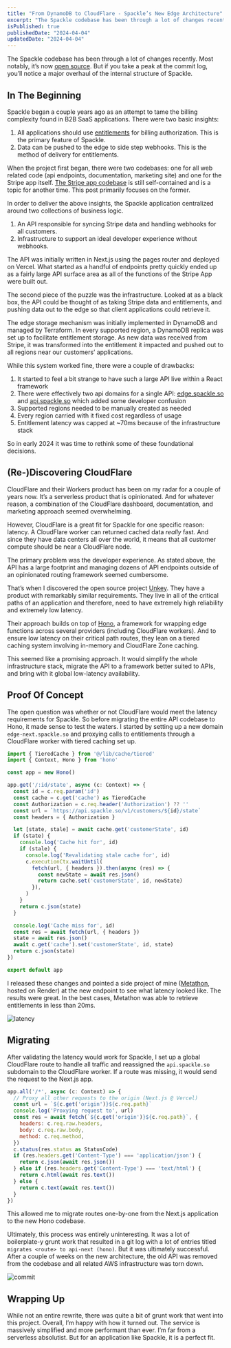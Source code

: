 ```yaml
---
title: "From DynamoDB to CloudFlare - Spackle’s New Edge Architecture"
excerpt: "The Spackle codebase has been through a lot of changes recently. Most notably, it’s now open source. But if you take a peak at the commit log, you’ll notice a major overhaul of the internal structure of Spackle."
isPublished: true
publishedDate: "2024-04-04"
updatedDate: "2024-04-04"
---
```

The Spackle codebase has been through a lot of changes recently. Most notably, it’s now [open source](https://github.com/spackleso/spackle). But if you take a peak at the commit log, you’ll notice a major overhaul of the internal structure of Spackle.

## In The Beginning

Spackle began a couple years ago as an attempt to tame the billing complexity found in B2B SaaS applications. There were two basic insights:

1. All applications should use [entitlements](https://www.spackle.so/posts/saas-entitlements-the-basics) for billing authorization. This is the primary feature of Spackle.
2. Data can be pushed to the edge to side step webhooks. This is the method of delivery for entitlements.

When the project first began, there were two codebases: one for all web related code (api endpoints, documentation, marketing site) and one for the Stripe app itself. [The Stripe app codebase](https://github.com/spackleso/spackle-stripe) is still self-contained and is a topic for another time. This post primarily focuses on the former.

In order to deliver the above insights, the Spackle application centralized around two collections of business logic.

1. An API responsible for syncing Stripe data and handling webhooks for all customers.
2. Infrastructure to support an ideal developer experience without webhooks.

The API was initially written in Next.js using the pages router and deployed on Vercel. What started as a handful of endpoints pretty quickly ended up as a fairly large API surface area as all of the functions of the Stripe App were built out.

The second piece of the puzzle was the infrastructure. Looked at as a black box, the API could be thought of as taking Stripe data and entitlements, and pushing data out to the edge so that client applications could retrieve it.

The edge storage mechanism was initially implemented in DynamoDB and managed by Terraform. In every supported region, a DynamoDB replica was set up to facilitate entitlement storage. As new data was received from Stripe, it was transformed into the entitlement it impacted and pushed out to all regions near our customers’ applications.

While this system worked fine, there were a couple of drawbacks:

1. It started to feel a bit strange to have such a large API live within a React framework
2. There were effectively two api domains for a single API: [edge.spackle.so](http://edge.spackle.so) and [api.spackle.so](http://api.spackle.so) which added some developer confusion
3. Supported regions needed to be manually created as needed
4. Every region carried with it fixed cost regardless of usage
5. Entitlement latency was capped at ~70ms because of the infrastructure stack

So in early 2024 it was time to rethink some of these foundational decisions.

## (Re-)Discovering CloudFlare

CloudFlare and their Workers product has been on my radar for a couple of years now. It’s a serverless product that is opinionated. And for whatever reason, a combination of the CloudFlare dashboard, documentation, and marketing approach seemed overwhelming.

However, CloudFlare is a great fit for Spackle for one specific reason: latency. A CloudFlare worker can returned cached data *really* fast. And since they have data centers all over the world, it means that all customer compute should be near a CloudFlare node.

The primary problem was the developer experience. As stated above, the API has a large footprint and managing dozens of API endpoints outside of an opinionated routing framework seemed cumbersome.

That’s when I discovered the open source project [Unkey](https://www.unkey.dev). They have a product with remarkably similar requirements. They live in all of the critical paths of an application and therefore, need to have extremely high reliability and extremely low latency.

Their approach builds on top of [Hono](https://hono.dev/), a framework for wrapping edge functions across several providers (including CloudFlare workers). And to ensure low latency on their critical path routes, they lean on a tiered caching system involving in-memory and CloudFlare Zone caching.

This seemed like a promising approach. It would simplify the whole infrastructure stack, migrate the API to a framework better suited to APIs, and bring with it global low-latency availability.

## Proof Of Concept

The open question was whether or not CloudFlare would meet the latency requirements for Spackle. So before migrating the entire API codebase to Hono, it made sense to test the waters. I started by setting up a new domain `edge-next.spackle.so` and proxying calls to entitlements through a CloudFlare worker with tiered caching set up.

```jsx
import { TieredCache } from '@/lib/cache/tiered'
import { Context, Hono } from 'hono'

const app = new Hono()

app.get('/:id/state', async (c: Context) => {
  const id = c.req.param('id')
  const cache = c.get('cache') as TieredCache
  const Authorization = c.req.header('Authorization') ?? ''
  const url = `https://api.spackle.so/v1/customers/${id}/state`
  const headers = { Authorization }

  let [state, stale] = await cache.get('customerState', id)
  if (state) {
    console.log('Cache hit for', id)
    if (stale) {
      console.log('Revalidating stale cache for', id)
      c.executionCtx.waitUntil(
        fetch(url, { headers }).then(async (res) => {
          const newState = await res.json()
          return cache.set('customerState', id, newState)
        }),
      )
    }
    return c.json(state)
  }

  console.log('Cache miss for', id)
  const res = await fetch(url, { headers })
  state = await res.json()
  await c.get('cache').set('customerState', id, state)
  return c.json(state)
})

export default app
```

I released these changes and pointed a side project of mine ([Metathon](https://www.metathon.com), hosted on Render) at the new endpoint to see what latency looked like. The results were great. In the best cases, Metathon was able to retrieve entitlements in less than 20ms.

![latency](/posts/from-dynamodb-to-cloudflare/latency.png)

## Migrating

After validating the latency would work for Spackle, I set up a global CloudFlare route to handle all traffic and reassigned the `api.spackle.so` subdomain to the CloudFlare worker. If a route was missing, it would send the request to the Next.js app.

```jsx
app.all('/*', async (c: Context) => {
  // Proxy all other requests to the origin (Next.js @ Vercel)
  const url = `${c.get('origin')}${c.req.path}`
  console.log('Proxying request to', url)
  const res = await fetch(`${c.get('origin')}${c.req.path}`, {
    headers: c.req.raw.headers,
    body: c.req.raw.body,
    method: c.req.method,
  })
  c.status(res.status as StatusCode)
  if (res.headers.get('Content-Type') === 'application/json') {
    return c.json(await res.json())
  } else if (res.headers.get('Content-Type') === 'text/html') {
    return c.html(await res.text())
  } else {
    return c.text(await res.text())
  }
})
```

This allowed me to migrate routes one-by-one from the Next.js application to the new Hono codebase.

Ultimately, this process was entirely uninteresting. It was a lot of boilerplate-y grunt work that resulted in a git log with a lot of entries titled `migrates <route> to api-next (hono)`. But it was ultimately successful. After a couple of weeks on the new architecture, the old API was removed from the codebase and all related AWS infrastructure was torn down.

![commit](/posts/from-dynamodb-to-cloudflare/commit.png)

## Wrapping Up

While not an entire rewrite, there was quite a bit of grunt work that went into this project. Overall, I’m happy with how it turned out. The service is massively simplified and more performant than ever. I’m far from a serverless absolutist. But for an application like Spackle, it is a perfect fit.